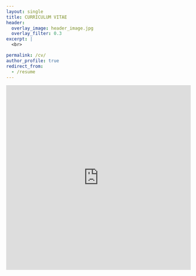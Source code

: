 ```yaml
---
layout: single
title: CURRICULUM VITAE
header:
  overlay_image: header_image.jpg
  overlay_filter: 0.3
excerpt: |
  <br>

permalink: /cv/
author_profile: true
redirect_from:
  - /resume
---
```


<embed src="https://robbiequarter.github.io/files/Courter_CV.pdf" width="500" height="500" type='application/pdf'>
